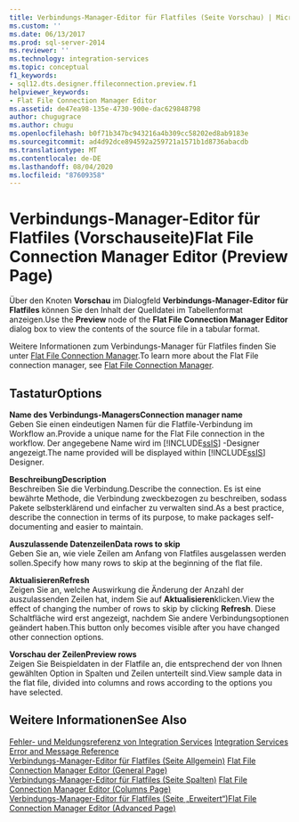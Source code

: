 ```yaml
---
title: Verbindungs-Manager-Editor für Flatfiles (Seite Vorschau) | Microsoft-Dokumentation
ms.custom: ''
ms.date: 06/13/2017
ms.prod: sql-server-2014
ms.reviewer: ''
ms.technology: integration-services
ms.topic: conceptual
f1_keywords:
- sql12.dts.designer.ffileconnection.preview.f1
helpviewer_keywords:
- Flat File Connection Manager Editor
ms.assetid: de47ea98-135e-4730-900e-dac629848798
author: chugugrace
ms.author: chugu
ms.openlocfilehash: b0f71b347bc943216a4b309cc58202ed8ab9183e
ms.sourcegitcommit: ad4d92dce894592a259721a1571b1d8736abacdb
ms.translationtype: MT
ms.contentlocale: de-DE
ms.lasthandoff: 08/04/2020
ms.locfileid: "87609358"
---
```

# <a name="flat-file-connection-manager-editor-preview-page"></a><span data-ttu-id="51986-102">Verbindungs-Manager-Editor für Flatfiles (Vorschauseite)</span><span class="sxs-lookup"><span data-stu-id="51986-102">Flat File Connection Manager Editor (Preview Page)</span></span>
  <span data-ttu-id="51986-103">Über den Knoten **Vorschau** im Dialogfeld **Verbindungs-Manager-Editor für Flatfiles** können Sie den Inhalt der Quelldatei im Tabellenformat anzeigen.</span><span class="sxs-lookup"><span data-stu-id="51986-103">Use the **Preview** node of the **Flat File Connection Manager Editor** dialog box to view the contents of the source file in a tabular format.</span></span>  
  
 <span data-ttu-id="51986-104">Weitere Informationen zum Verbindungs-Manager für Flatfiles finden Sie unter [Flat File Connection Manager](connection-manager/file-connection-manager.md).</span><span class="sxs-lookup"><span data-stu-id="51986-104">To learn more about the Flat File connection manager, see [Flat File Connection Manager](connection-manager/file-connection-manager.md).</span></span>  
  
## <a name="options"></a><span data-ttu-id="51986-105">Tastatur</span><span class="sxs-lookup"><span data-stu-id="51986-105">Options</span></span>  
 <span data-ttu-id="51986-106">**Name des Verbindungs-Managers**</span><span class="sxs-lookup"><span data-stu-id="51986-106">**Connection manager name**</span></span>  
 <span data-ttu-id="51986-107">Geben Sie einen eindeutigen Namen für die Flatfile-Verbindung im Workflow an.</span><span class="sxs-lookup"><span data-stu-id="51986-107">Provide a unique name for the Flat File connection in the workflow.</span></span> <span data-ttu-id="51986-108">Der angegebene Name wird im [!INCLUDE[ssIS](../includes/ssis-md.md)] -Designer angezeigt.</span><span class="sxs-lookup"><span data-stu-id="51986-108">The name provided will be displayed within [!INCLUDE[ssIS](../includes/ssis-md.md)] Designer.</span></span>  
  
 <span data-ttu-id="51986-109">**Beschreibung**</span><span class="sxs-lookup"><span data-stu-id="51986-109">**Description**</span></span>  
 <span data-ttu-id="51986-110">Beschreiben Sie die Verbindung.</span><span class="sxs-lookup"><span data-stu-id="51986-110">Describe the connection.</span></span> <span data-ttu-id="51986-111">Es ist eine bewährte Methode, die Verbindung zweckbezogen zu beschreiben, sodass Pakete selbsterklärend und einfacher zu verwalten sind.</span><span class="sxs-lookup"><span data-stu-id="51986-111">As a best practice, describe the connection in terms of its purpose, to make packages self-documenting and easier to maintain.</span></span>  
  
 <span data-ttu-id="51986-112">**Auszulassende Datenzeilen**</span><span class="sxs-lookup"><span data-stu-id="51986-112">**Data rows to skip**</span></span>  
 <span data-ttu-id="51986-113">Geben Sie an, wie viele Zeilen am Anfang von Flatfiles ausgelassen werden sollen.</span><span class="sxs-lookup"><span data-stu-id="51986-113">Specify how many rows to skip at the beginning of the flat file.</span></span>  
  
 <span data-ttu-id="51986-114">**Aktualisieren**</span><span class="sxs-lookup"><span data-stu-id="51986-114">**Refresh**</span></span>  
 <span data-ttu-id="51986-115">Zeigen Sie an, welche Auswirkung die Änderung der Anzahl der auszulassenden Zeilen hat, indem Sie auf **Aktualisieren**klicken.</span><span class="sxs-lookup"><span data-stu-id="51986-115">View the effect of changing the number of rows to skip by clicking **Refresh**.</span></span> <span data-ttu-id="51986-116">Diese Schaltfläche wird erst angezeigt, nachdem Sie andere Verbindungsoptionen geändert haben.</span><span class="sxs-lookup"><span data-stu-id="51986-116">This button only becomes visible after you have changed other connection options.</span></span>  
  
 <span data-ttu-id="51986-117">**Vorschau der Zeilen**</span><span class="sxs-lookup"><span data-stu-id="51986-117">**Preview rows**</span></span>  
 <span data-ttu-id="51986-118">Zeigen Sie Beispieldaten in der Flatfile an, die entsprechend der von Ihnen gewählten Option in Spalten und Zeilen unterteilt sind.</span><span class="sxs-lookup"><span data-stu-id="51986-118">View sample data in the flat file, divided into columns and rows according to the options you have selected.</span></span>  
  
## <a name="see-also"></a><span data-ttu-id="51986-119">Weitere Informationen</span><span class="sxs-lookup"><span data-stu-id="51986-119">See Also</span></span>  
 <span data-ttu-id="51986-120">[Fehler- und Meldungsreferenz von Integration Services](../../2014/integration-services/integration-services-error-and-message-reference.md) </span><span class="sxs-lookup"><span data-stu-id="51986-120">[Integration Services Error and Message Reference](../../2014/integration-services/integration-services-error-and-message-reference.md) </span></span>  
 <span data-ttu-id="51986-121">[Verbindungs-Manager-Editor für Flatfiles &#40;Seite Allgemein&#41;](general-page-of-integration-services-designers-options.md) </span><span class="sxs-lookup"><span data-stu-id="51986-121">[Flat File Connection Manager Editor &#40;General Page&#41;](general-page-of-integration-services-designers-options.md) </span></span>  
 <span data-ttu-id="51986-122">[Verbindungs-Manager-Editor für Flatfiles &#40;Seite Spalten&#41;](../../2014/integration-services/flat-file-connection-manager-editor-columns-page.md) </span><span class="sxs-lookup"><span data-stu-id="51986-122">[Flat File Connection Manager Editor &#40;Columns Page&#41;](../../2014/integration-services/flat-file-connection-manager-editor-columns-page.md) </span></span>  
 [<span data-ttu-id="51986-123">Verbindungs-Manager-Editor für Flatfiles &#40;Seite „Erweitert“&#41;</span><span class="sxs-lookup"><span data-stu-id="51986-123">Flat File Connection Manager Editor &#40;Advanced Page&#41;</span></span>](../../2014/integration-services/flat-file-connection-manager-editor-advanced-page.md)  
  
  
